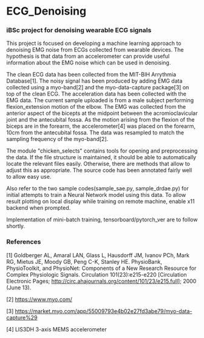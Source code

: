 # ECG_Denoising
### iBSc project for denoising wearable ECG signals

This project is focused on developing a machine learning approach to denoising EMG noise from ECGs collected from wearable devices. 
The hypothesis is that data from an accelerometer can provide useful information about the EMG noise which can be used in denoising. 

The clean ECG data has been collected from the MIT-BIH Arrythmia Database[1]. The noisy signal has been produced by adding EMG data 
collected using a myo-band[2] and the myo-data-capture package[3] on top of the clean ECG. The acceleration data has been collected 
with the EMG data. The current sample uploaded is from a male subject performing flexion_extension motion of the elbow. The EMG was 
collected from the anterior aspect of the bicepts at the midpoint between the acromioclavicular joint and the antecubital fossa. 
As the motion arising from the flexion of the biceps are in the forearm, the accelerometer[4] was placed on the forearm, 10cm from the antecubital fossa. 
The data was resampled to match the sampling frequency of the myo-band[2].  

The module "chicken_selects" contains tools for opening and preprocessing the data. If the file structure is maintained, it should be able to automatically locate the relevant files easily. Otherwise, there are methods that allow to adjust this as appropriate. The source code has been annotated fairly well to allow easy use. 

Also refer to the two sample codes(sample_sae.py, sample_drdae.py) for initial attempts to train a Neural Network model using this data. 
To allow result plotting on local display while training on remote machine, enable x11 backend when prompted. 

Implementation of mini-batch training, tensorboard/pytorch_ver are to follow shortly.



### References

[1] Goldberger AL, Amaral LAN, Glass L, Hausdorff JM, Ivanov PCh, Mark RG, Mietus JE, Moody GB, Peng C-K, Stanley HE. 
    PhysioBank, PhysioToolkit, and PhysioNet: Components of a New Research Resource for Complex Physiologic Signals. 
    Circulation 101(23):e215-e220 [Circulation Electronic Pages; http://circ.ahajournals.org/content/101/23/e215.full]; 2000 (June 13).

[2] https://www.myo.com/

[3] https://market.myo.com/app/55009793e4b02e27fd3abe79/myo-data-capture%29

[4] LIS3DH 3-axis MEMS accelerometer
